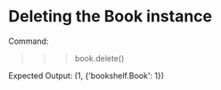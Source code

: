 # Deleting the Book instance
Command:
>>> book.delete()

Expected Output:
(1, {'bookshelf.Book': 1})

